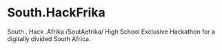 # South.HackFrika
South . Hack .Afrika
/SoutAefrika/
High School Exclusive Hackathon for a digitally divided South Africa.
